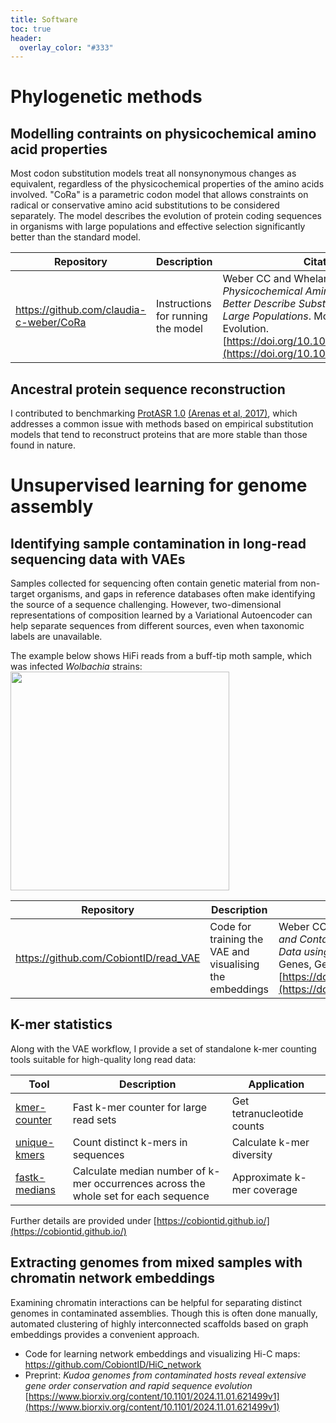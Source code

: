 ```yaml
---
title: Software
toc: true
header:
  overlay_color: "#333"
---
```


# Phylogenetic methods
## Modelling contraints on physicochemical amino acid properties

Most codon substitution models treat all nonsynonymous changes as equivalent, regardless of the physicochemical properties of the amino acids involved. "CoRa" is a parametric codon model that allows constraints on radical or conservative amino acid substitutions to be considered separately. The model describes the evolution of protein coding sequences in organisms with large populations and effective selection significantly better than the standard model.

| Repository | Description | Citation |
| -- | -- | -- |
| https://github.com/claudia-c-weber/CoRa | Instructions for running the model | Weber CC and Whelan S (2019). _Physicochemical Amino Acid Properties Better Describe Substitution Rates in Large Populations_. Molecular Biology and Evolution. [https://doi.org/10.1093/molbev/msz003](https://doi.org/10.1093/molbev/msz003) |


## Ancestral protein sequence reconstruction

I contributed to benchmarking [ProtASR 1.0](https://github.com/MiguelArenas/protasr) [(Arenas et al, 2017)](https://academic.oup.com/sysbio/article/66/6/1054/2840014), which addresses a common issue with methods based on empirical substitution models that tend to reconstruct proteins that are more stable than those found in nature. 


# Unsupervised learning for genome assembly
## Identifying sample contamination in long-read sequencing data with VAEs
Samples collected for sequencing often contain genetic material from non-target organisms, and gaps in reference databases often make identifying the source of a sequence challenging. However, two-dimensional representations of composition learned by a Variational Autoencoder can help separate sequences from different sources, even when taxonomic labels are unavailable.

The example below shows HiFi reads from a buff-tip moth sample, which was infected _Wolbachia_ strains:
<img src="https://github.com/user-attachments/assets/ac9bf758-5680-44d9-8a94-b0a873de1791" width=350>

| Repository | Description | Citation |
| -- | -- | -- |
| https://github.com/CobiontID/read_VAE | Code for training the VAE and visualising the embeddings | Weber CC (2024). _Disentangling Cobionts and Contamination in Long-Read Genomic Data using Sequence Composition_. G3 Genes, Genomes, Genetics, [https://doi.org/10.1093/g3journal/jkae187](https://doi.org/10.1093/g3journal/jkae187) |



## K-mer statistics
Along with the VAE workflow, I provide a set of standalone k-mer counting tools suitable for high-quality long read data:

| Tool | Description | Application |
|--|--|--|
| [kmer-counter](https://github.com/CobiontID/kmer-counter) | Fast k-mer counter for large read sets | Get tetranucleotide counts |
| [unique-kmers](https://github.com/CobiontID/unique-kmer-counts) | Count distinct k-mers in sequences | Calculate k-mer diversity |
| [fastk-medians](https://github.com/CobiontID/fastk-medians) | Calculate median number of k-mer occurrences across the whole set for each sequence | Approximate k-mer coverage |

Further details are provided under [https://cobiontid.github.io/](https://cobiontid.github.io/)


## Extracting genomes from mixed samples with chromatin network embeddings
Examining chromatin interactions can be helpful for separating distinct genomes in contaminated assemblies. Though this is often done manually, automated clustering of highly interconnected scaffolds based on graph embeddings provides a convenient approach.

- Code for learning network embeddings and visualizing Hi-C maps: https://github.com/CobiontID/HiC_network
- Preprint: _Kudoa genomes from contaminated hosts reveal extensive gene order conservation and rapid sequence evolution_ [https://www.biorxiv.org/content/10.1101/2024.11.01.621499v1](https://www.biorxiv.org/content/10.1101/2024.11.01.621499v1)

